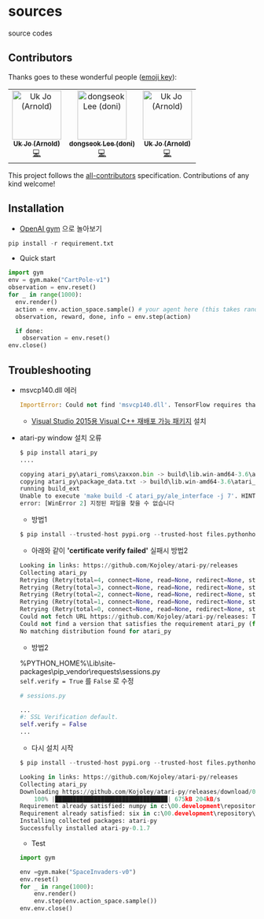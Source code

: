 # sources
source codes

## Contributors

Thanks goes to these wonderful people ([emoji key](https://allcontributors.org/docs/en/emoji-key)):

<!-- ALL-CONTRIBUTORS-LIST:START - Do not remove or modify this section -->
<!-- prettier-ignore -->
<table><tr>
  <td align="center"><a href="https://github.com/verystrongjoe"><img src="https://avatars0.githubusercontent.com/u/1635593?s=460&v=4" width="100px;" alt="Uk Jo (Arnold)"/><br /><sub><b>Uk Jo (Arnold)</b></sub></a><br /><a href="https://github.com/practical-rl-study/sources/commits?author=verystrongjoe" title="Code">💻</a></td>
 
  <td align="center"><a href="https://github.com/pisee"><img src="https://avatars2.githubusercontent.com/u/3126047?s=400&u=c73a13de0715e312b624282763cd2b68e0947c8b&v=4" width="100px;" alt="dongseok Lee (doni)"/><br /><sub><b>dongseok Lee (doni)</b></sub></a><br /><a href="https://github.com/practical-rl-study/sources/commits?author=pisee" title="Code">💻</a></td>
 
 
  <td align="center"><a href="https://github.com/verystrongjoe"><img src="https://avatars0.githubusercontent.com/u/1635593?s=460&v=4" width="100px;" alt="Uk Jo (Arnold)"/><br /><sub><b>Uk Jo (Arnold)</b></sub></a><br /><a href="https://github.com/practical-rl-study/sources/commits?author=verystrongjoe" title="Code">💻</a></td>
 
 
 
  </tr></table>

<!-- ALL-CONTRIBUTORS-LIST:END -->

This project follows the [all-contributors](https://github.com/all-contributors/all-contributors) specification. Contributions of any kind welcome!



## Installation
- [OpenAI gym](https://gym.openai.com/) 으로 놀아보기
```python
pip install -r requirement.txt
```
- Quick start  
```python
import gym
env = gym.make("CartPole-v1")
observation = env.reset()
for _ in range(1000):
  env.render()
  action = env.action_space.sample() # your agent here (this takes random actions)
  observation, reward, done, info = env.step(action)

  if done:
    observation = env.reset()
env.close()
```

## Troubleshooting
- msvcp140.dll 에러
    ```python
    ImportError: Could not find 'msvcp140.dll'. TensorFlow requires that this DLL be installed in a directory that is named in your %PATH% environment variable. You may install this DLL by downloading Visual C++ 2015 Redistributable Update 3 from this URL:https://www.microsoft.com/en-us/download/details.aspx?id=53587
    ```
    - [Visual Studio 2015용 Visual C++ 재배포 가능 패키지](https://www.microsoft.com/ko-kr/download/details.aspx?id=48145) 설치

- atari-py window 설치 오류
    ```python
    $ pip install atari_py
    ....

    copying atari_py\atari_roms\zaxxon.bin -> build\lib.win-amd64-3.6\atari_py\atari_roms
    copying atari_py\package_data.txt -> build\lib.win-amd64-3.6\atari_py
    running build_ext
    Unable to execute 'make build -C atari_py/ale_interface -j 7'. HINT: are you sure `make` is installed?
    error: [WinError 2] 지정된 파일을 찾을 수 없습니다
    ```

    - 방법1
    ```python
    $ pip install --trusted-host pypi.org --trusted-host files.pythonhosted.org --no-index -f https://github.com/Kojoley/atari-py/releases atari_py
    ```

    - 아래와 같이 <b>'certificate verify failed'</b> 실패시 방법2
    ```python
    Looking in links: https://github.com/Kojoley/atari-py/releases
    Collecting atari_py
    Retrying (Retry(total=4, connect=None, read=None, redirect=None, status=None)) after connection broken by 'SSLError(SSLError(1, '[SSL: CERTIFICATE_VERIFY_FAILED] certificate verify failed (_ssl.c:847)'),)': /Kojoley/atari-py/releases
    Retrying (Retry(total=3, connect=None, read=None, redirect=None, status=None)) after connection broken by 'SSLError(SSLError(1, '[SSL: CERTIFICATE_VERIFY_FAILED] certificate verify failed (_ssl.c:847)'),)': /Kojoley/atari-py/releases
    Retrying (Retry(total=2, connect=None, read=None, redirect=None, status=None)) after connection broken by 'SSLError(SSLError(1, '[SSL: CERTIFICATE_VERIFY_FAILED] certificate verify failed (_ssl.c:847)'),)': /Kojoley/atari-py/releases
    Retrying (Retry(total=1, connect=None, read=None, redirect=None, status=None)) after connection broken by 'SSLError(SSLError(1, '[SSL: CERTIFICATE_VERIFY_FAILED] certificate verify failed (_ssl.c:847)'),)': /Kojoley/atari-py/releases
    Retrying (Retry(total=0, connect=None, read=None, redirect=None, status=None)) after connection broken by 'SSLError(SSLError(1, '[SSL: CERTIFICATE_VERIFY_FAILED] certificate verify failed (_ssl.c:847)'),)': /Kojoley/atari-py/releases
    Could not fetch URL https://github.com/Kojoley/atari-py/releases: There was a problem confirming the ssl certificate: HTTPSConnectionPool(host='github.com', port=443): Max retries exceeded with url: /Kojoley/atari-py/releases (Caused by SSLError(SSLError(1, '[SSL: CERTIFICATE_VERIFY_FAILED] certificate verify failed (_ssl.c:847)'),)) - skipping
    Could not find a version that satisfies the requirement atari_py (from versions: )
    No matching distribution found for atari_py
    ```
    - 방법2  
    
    %PYTHON_HOME%\Lib\site-packages\pip\_vendor\requests\sessions.py  
    ```self.verify = True``` 를 ```False``` 로 수정
    ```python
    # sessions.py  

    ...
    #: SSL Verification default.
    self.verify = False
    ...
    ```
    
    - 다시 설치 시작  
    
    ```python
    $ pip install --trusted-host pypi.org --trusted-host files.pythonhosted.org --no-index -f https://github.com/Kojoley/atari-py/releases atari_py
    ```
    ```python
    Looking in links: https://github.com/Kojoley/atari-py/releases
    Collecting atari_py
    Downloading https://github.com/Kojoley/atari-py/releases/download/0.1.7/atari_py-0.1.7-cp36-cp36m-win_amd64.whl (673kB)
        100% |████████████████████████████████| 675kB 204kB/s
    Requirement already satisfied: numpy in c:\00.development\repository\github\sources\.venv\lib\site-packages (from atari_py) (1.16.2)
    Requirement already satisfied: six in c:\00.development\repository\github\sources\.venv\lib\site-packages (from atari_py) (1.12.0)
    Installing collected packages: atari-py
    Successfully installed atari-py-0.1.7
    ```
    - Test  
    ```python
    import gym

    env =gym.make("SpaceInvaders-v0")
    env.reset()
    for _ in range(1000):
        env.render()
        env.step(env.action_space.sample())
    env.env.close()
    ```

